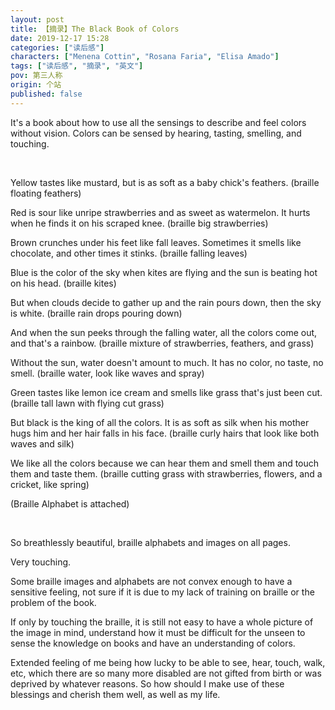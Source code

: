 ```yaml
---
layout: post
title: 【摘录】The Black Book of Colors
date: 2019-12-17 15:28
categories: ["读后感"]
characters: ["Menena Cottin", "Rosana Faria", "Elisa Amado"]
tags: ["读后感", "摘录", "英文"]
pov: 第三人称
origin: 个站
published: false
---
```


It's a book about how to use all the sensings to describe and feel colors without vision. Colors can be sensed by hearing, tasting, smelling, and touching.

<br>

Yellow tastes like mustard, but is as soft as a baby chick's feathers. (braille floating feathers)

Red is sour like unripe strawberries and as sweet as watermelon. It hurts when he finds it on his scraped knee. (braille big strawberries)

Brown crunches under his feet like fall leaves. Sometimes it smells like chocolate, and other times it stinks. (braille falling leaves)

Blue is the color of the sky when kites are flying and the sun is beating hot on his head. (braille kites)

But when clouds decide to gather up and the rain pours down, then the sky is white. (braille rain drops pouring down)

And when the sun peeks through the falling water, all the colors come out, and that's a rainbow. (braille mixture of strawberries, feathers, and grass)

Without the sun, water doesn't amount to much. It has no color, no taste, no smell. (braille water, look like waves and spray)

Green tastes like lemon ice cream and smells like grass that's just been cut. (braille tall lawn with flying cut grass)

But black is the king of all the colors. It is as soft as silk when his mother hugs him and her hair falls in his face. (braille curly hairs that look like both waves and silk)

We like all the colors because we can hear them and smell them and touch them and taste them. (braille cutting grass with strawberries, flowers, and a cricket, like spring)

(Braille Alphabet is attached)

<br>

So breathlessly beautiful, braille alphabets and images on all pages.

Very touching.

Some braille images and alphabets are not convex enough to have a sensitive feeling, not sure if it is due to my lack of training on braille or the problem of the book.

If only by touching the braille, it is still not easy to have a whole picture of the image in mind, understand how it must be difficult for the unseen to sense the knowledge on books and have an understanding of colors.

Extended feeling of me being how lucky to be able to see, hear, touch, walk, etc, which there are so many more disabled are not gifted from birth or was deprived by whatever reasons. So how should I make use of these blessings and cherish them well, as well as my life.
